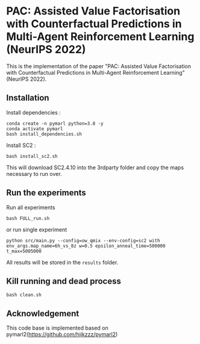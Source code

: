 # PAC: Assisted Value Factorisation with Counterfactual Predictions in Multi-Agent Reinforcement Learning (NeurIPS 2022)


This is the implementation of the paper "PAC: Assisted Value Factorisation with Counterfactual Predictions in Multi-Agent Reinforcement Learning" (NeurIPS 2022). 

## Installation
Install dependencies :

```
conda create -n pymarl python=3.8 -y
conda activate pymarl
bash install_dependencies.sh
```

Install SC2 :

```
bash install_sc2.sh
```
This will download SC2.4.10 into the 3rdparty folder and copy the maps necessary to run over.

## Run the experiments

Run all experiments
```
bash FULL_run.sh
```

or run single experiment

```
python src/main.py --config=ow_qmix --env-config=sc2 with env_args.map_name=6h_vs_8z w=0.5 epsilon_anneal_time=500000 t_max=5005000
```

All results will be stored in the ``results`` folder.

## Kill running and dead process

```
bash clean.sh
```


## Acknowledgement

This code base is implemented based on pymarl2(https://github.com/hijkzzz/pymarl2)
